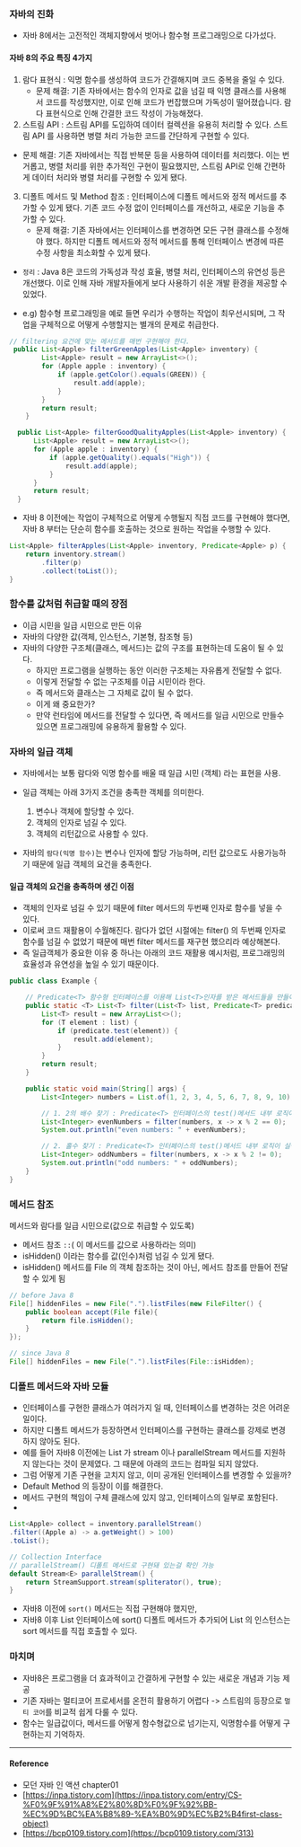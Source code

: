### 자바의 진화
- 자바 8에서는 고전적인 객체지향에서 벗어나 함수형 프로그래밍으로 다가섰다.

#### 자바 8의 주요 특징 4가지

1. 람다 표현식 : 익명 함수를 생성하여 코드가 간결해지며 코드 중복을 줄일 수 있다.
   - 문제 해결: 기존 자바에서는 함수의 인자로 값을 넘길 때 익명 클래스를 사용해서 코드를 작성했지만, 이로 인해 코드가 번잡했으며 가독성이 떨어졌습니다.
     람다 표현식으로 인해 간결한 코드 작성이 가능해졌다.
2. 스트림 API : 스트림 API를 도입하여 데이터 컬렉션을 유용히 처리할 수 있다. 스트림 API 를 사용하면 병렬 처리 가능한 코드를 간단하게 구현할 수 있다.
  - 문제 해결: 기존 자바에서는 직접 반복문 등을 사용하여 데이터를 처리했다. 이는 번거롭고, 병렬 처리를 위한 추가적인 구현이 필요했지만, 
  스트림 API로 인해 간편하게 데이터 처리와 병렬 처리를 구현할 수 있게 됐다.
3. 디폴트 메서드 및 Method 참조 : 인터페이스에 디폴트 메서드와 정적 메서드를 추가할 수 있게 됐다. 기존 코드 수정 없이 인터페이스를 개선하고, 새로운 기능을 추가할 수 있다.
   - 문제 해결: 기존 자바에서는 인터페이스를 변경하면 모든 구현 클래스를 수정해야 했다. 
   하지만 디폴트 메서드와 정적 메서드를 통해 인터페이스 변경에 따른 수정 사항을 최소화할 수 있게 됐다.
- `정리` : Java 8은 코드의 가독성과 작성 효율, 병렬 처리, 인터페이스의 유연성 등은 개선했다. 이로 인해 자바 개발자들에게 보다 사용하기 쉬운 개발 환경을 제공할 수 있었다.

- e.g) 함수형 프로그래밍을 예로 들면 우리가 수행하는 작업이 최우선시되며, 그 작업을 구체적으로 어떻게 수행할지는 별개의 문제로 취급한다.
``` java
// filtering 요건에 맞는 메서드를 매번 구현해야 한다.
 public List<Apple> filterGreenApples(List<Apple> inventory) {
        List<Apple> result = new ArrayList<>();
        for (Apple apple : inventory) {
            if (apple.getColor().equals(GREEN)) {
                result.add(apple);
            }
        }
        return result;
    }

  public List<Apple> filterGoodQualityApples(List<Apple> inventory) {
      List<Apple> result = new ArrayList<>();
      for (Apple apple : inventory) {
          if (apple.getQuality().equals("High")) {
              result.add(apple);
          }
      }
      return result;
  }
```

- 자바 8 이전에는 작업이 구체적으로 어떻게 수행될지 직접 코드를 구현해야 했다면, 자바 8 부터는 단순히 함수를 호출하는 것으로 원하는 작업을 수행할 수 있다.
``` java
List<Apple> filterApples(List<Apple> inventory, Predicate<Apple> p) {
    return inventory.stream()
        .filter(p)
        .collect(toList());
}
```


### 함수를 값처럼 취급할 때의 장점
- 이급 시민을 일급 시민으로 만든 이유
- 자바의 다양한 값(객체, 인스턴스, 기본형, 참조형 등)
- 자바의 다양한 구조체(클래스, 메서드)는 값의 구조를 표현하는데 도움이 될 수 있다.
  - 하지만 프로그램을 실행하는 동안 이러한 구조체는 자유롭게 전달할 수 없다.
  - 이렇게 전달할 수 없는 구조체를 이급 시민이라 한다.
  - 즉 메서드와 클래스는 그 자체로 값이 될 수 없다. 
  - 이게 왜 중요한가?
  - 만약 런타임에 메서드를 전달할 수 있다면, 즉 메서드를 일급 시민으로 만들수 있으면 프로그래밍에 유용하게 활용할 수 있다. 

### 자바의 일급 객체
- 자바에서는 보통 람다와 익명 함수를 배울 때 일급 시민 (객체) 라는 표현을 사용. 
- 일급 객체는 아래 3가지 조건을 충족한 객체를 의미한다.
  1. 변수나 객체에 할당할 수 있다.
  2. 객체의 인자로 넘길 수 있다.
  3. 객체의 리턴값으로 사용할 수 있다.

- 자바의 `람다(익명 함수)`는 변수나 인자에 할당 가능하며, 리턴 값으로도 사용가능하기 때문에 일급 객체의 요건을 충족한다.

#### 일급 객체의 요건을 충족하며 생긴 이점
- 객체의 인자로 넘길 수 있기 때문에 filter 메서드의 두번째 인자로 함수를 넣을 수 있다.
- 이로써 코드 재활용이 수월해진다. 람다가 없던 시절에는 filter() 의 두번째 인자로 함수를 넘길 수 없었기 때문에 매번 filter 메서드를 재구현 했으리라 예상해본다.
- 즉 일급객체가 중요한 이유 중 하나는 아래의 코드 재활용 예시처럼, 프로그래밍의 효율성과 유연성을 높일 수 있기 때문이다. 

``` java
public class Example {

    // Predicate<T> 함수형 인터페이스를 이용해 List<T>인자를 받은 메서드들을 만들어 봅시다.
    public static <T> List<T> filter(List<T> list, Predicate<T> predicate) {
        List<T> result = new ArrayList<>();
        for (T element : list) {
            if (predicate.test(element)) {
                result.add(element);
            }
        }
        return result;
    }

    public static void main(String[] args) {
        List<Integer> numbers = List.of(1, 2, 3, 4, 5, 6, 7, 8, 9, 10);

        // 1. 2의 배수 찾기 : Predicate<T> 인터페이스의 test()메서드 내부 로직이 실행됩니다.
        List<Integer> evenNumbers = filter(numbers, x -> x % 2 == 0);
        System.out.println("even numbers: " + evenNumbers);

        // 2. 홀수 찾기 : Predicate<T> 인터페이스의 test()메서드 내부 로직이 실행됩니다.
        List<Integer> oddNumbers = filter(numbers, x -> x % 2 != 0);
        System.out.println("odd numbers: " + oddNumbers);
    }
}
```

### 메서드 참조
메서드와 람다를 일급 시민으로(값으로 취급할 수 있도록)
- 메서드 참조 `::`( 이 메서드를 값으로 사용하라는 의미) 
- isHidden() 이라는 함수를 값(인수)처럼 넘길 수 있게 됐다.
- isHidden() 메서드를 File 의 객체 참조하는 것이 아닌, 메서드 참조를 만들어 전달할 수 있게 됨

``` java
// before Java 8
File[] hiddenFiles = new File(".").listFiles(new FileFilter() {
    public boolean accept(File file){
        return file.isHidden();
    }
});

// since Java 8
File[] hiddenFiles = new File(".").listFiles(File::isHidden);
```

### 디폴트 메서드와 자바 모듈
- 인터페이스를 구현한 클래스가 여러가지 일 때, 인터페이스를 변경하는 것은 어려운 일이다.
- 하지만 디폴트 메서드가 등장하면서 인터페이스를 구현하는 클래스를 강제로 변경하지 않아도 된다.
- 예를 들어 자바8 이전에는 List<T> 가 stream 이나 parallelStream 메서드를 지원하지 않는다는 것이 문제였다. 그 때문에 아래의 코드는 컴파일 되지 않았다.
- 그럼 어떻게 기존 구현을 고치지 않고, 이미 공개된 인터페이스를 변경할 수 있을까?
- Default Method 의 등장이 이를 해결한다.
- 메서드 구현의 책임이 구체 클래스에 있지 않고, 인터페이스의 일부로 포함된다.
- 
``` java
List<Apple> collect = inventory.parallelStream()
.filter((Apple a) -> a.getWeight() > 100)
.toList();
```

``` java
// Collection Interface
// parallelStream() 디폴트 메서드로 구현돼 있는걸 확인 가능
default Stream<E> parallelStream() {
    return StreamSupport.stream(spliterator(), true);
}
```
- 자바8 이전에 `sort()` 메서드는 직접 구현해야 했지만, 
- 자바8 이후 List 인터페이스에 sort() 디폴트 메서드가 추가되어 List 의 인스턴스는 sort 메서드를 직접 호출할 수 있다.


### 마치며
- 자바8은 프로그램을 더 효과적이고 간결하게 구현할 수 있는 새로운 개념과 기능 제공
- 기존 자바는 멀티코어 프로세서를 온전히 활용하기 어렵다 -> 스트림의 등장으로 `멀티 코어`를 비교적 쉽게 다룰 수 있다.
- 함수는 일급값이다, 메서드를 어떻게 함수형값으로 넘기는지, 익명함수를 어떻게 구현하는지 기억하자. 

<hr/>

#### Reference
- 모던 자바 인 액션 chapter01
- [https://inpa.tistory.com](https://inpa.tistory.com/entry/CS-%F0%9F%91%A8%E2%80%8D%F0%9F%92%BB-%EC%9D%BC%EA%B8%89-%EA%B0%9D%EC%B2%B4first-class-object)
- [https://bcp0109.tistory.com](https://bcp0109.tistory.com/313)